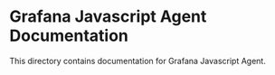 # Grafana Javascript Agent Documentation

This directory contains documentation for Grafana Javascript Agent.
